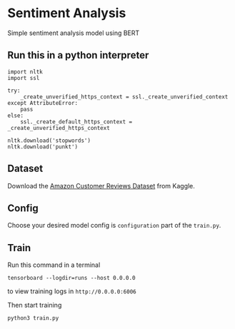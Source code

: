 # Sentiment Analysis
Simple sentiment analysis model using BERT

## Run this in a python interpreter
```
import nltk
import ssl

try:
    _create_unverified_https_context = ssl._create_unverified_context
except AttributeError:
    pass
else:
    ssl._create_default_https_context = _create_unverified_https_context

nltk.download('stopwords')
nltk.download('punkt')
```

## Dataset
Download the [Amazon Customer Reviews Dataset](https://www.kaggle.com/bittlingmayer/amazonreviews) from Kaggle.

## Config
Choose your desired model config is `configuration` part of the `train.py`.

## Train
Run this command in a terminal
```
tensorboard --logdir=runs --host 0.0.0.0
```
to view training logs in `http://0.0.0.0:6006`

Then start training
```
python3 train.py
```